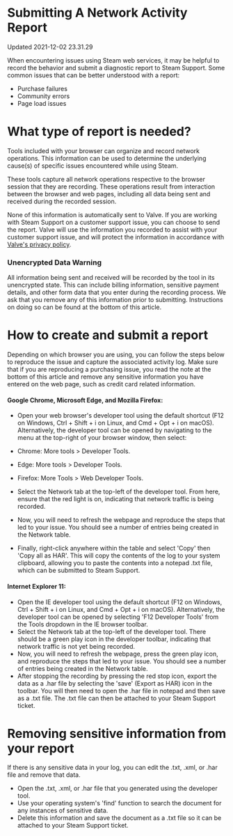# Submitting A Network Activity Report
Updated 2021-12-02 23.31.29

When encountering issues using Steam web services, it may be helpful to record the behavior and submit a diagnostic report to Steam Support. Some common issues that can be better understood with a report:  

* Purchase failures
* Community errors
* Page load issues

  
  
# What type of report is needed?
  
Tools included with your browser can organize and record network operations. This information can be used to determine the underlying cause(s) of specific issues encountered while using Steam.   
  
These tools capture all network operations respective to the browser session that they are recording. These operations result from interaction between the browser and web pages, including all data being sent and received during the recorded session.  
  
None of this information is automatically sent to Valve. If you are working with Steam Support on a customer support issue, you can choose to send the report. Valve will use the information you recorded to assist with your customer support issue, and will protect the information in accordance with [Valve's privacy policy](http://store.steampowered.com/privacy_agreement/).  
  
  ### Unencrypted Data Warning
All information being sent and received will be recorded by the tool in its unencrypted state. This can include billing information, sensitive payment details, and other form data that you enter during the recording process. We ask that you remove any of this information prior to submitting. Instructions on doing so can be found at the bottom of this article.    
# How to create and submit a report
  
Depending on which browser you are using, you can follow the steps below to reproduce the issue and capture the associated activity log. Make sure that if you are reproducing a purchasing issue, you read the note at the bottom of this article and remove any sensitive information you have entered on the web page, such as credit card related information.  
  
#### Google Chrome, Microsoft Edge, and Mozilla Firefox:
  

* Open your web browser's developer tool using the default shortcut (F12 on Windows, Ctrl + Shift + i on Linux, and Cmd + Opt + i on macOS). Alternatively, the developer tool can be opened by navigating to the menu at the top-right of your browser window, then select:  

* Chrome: More tools > Developer Tools.
* Edge: More tools > Developer Tools.
* Firefox: More Tools > Web Developer Tools.
* Select the Network tab at the top-left of the developer tool. From here, ensure that the red light is on, indicating that network traffic is being recorded.
* Now, you will need to refresh the webpage and reproduce the steps that led to your issue. You should see a number of entries being created in the Network table.
* Finally, right-click anywhere within the table and select 'Copy' then 'Copy all as HAR'. This will copy the contents of the log to your system clipboard, allowing you to paste the contents into a notepad .txt file, which can be submitted to Steam Support.

    
#### Internet Explorer 11:
  

* Open the IE developer tool using the default shortcut (F12 on Windows, Ctrl + Shift + i on Linux, and Cmd + Opt + i on macOS). Alternatively, the developer tool can be opened by selecting 'F12 Developer Tools' from the Tools dropdown in the IE browser toolbar.
* Select the Network tab at the top-left of the developer tool. There should be a green play icon in the developer toolbar, indicating that network traffic is not yet being recorded.
* Now, you will need to refresh the webpage, press the green play icon, and reproduce the steps that led to your issue. You should see a number of entries being created in the Network table.
* After stopping the recording by pressing the red stop icon, export the data as a .har file by selecting the 'save' (Export as HAR) icon in the toolbar. You will then need to open the .har file in notepad and then save as a .txt file. The .txt file can then be attached to your Steam Support ticket.

    
  
  
    
# Removing sensitive information from your report
  
If there is any sensitive data in your log, you can edit the .txt, .xml, or .har file and remove that data.  

* Open the .txt, .xml, or .har file that you generated using the developer tool.
* Use your operating system's 'find' function to search the document for any instances of sensitive data.
* Delete this information and save the document as a .txt file so it can be attached to your Steam Support ticket.